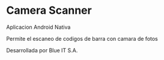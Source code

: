 # Camera Scanner
Aplicacion Android Nativa

Permite el escaneo de codigos de barra con camara de fotos

Desarrollada por Blue IT S.A.

